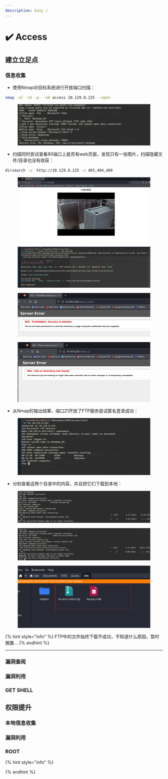 ```yaml
---
description: Easy /
---
```


# ✔️ Access

## 建立立足点

### 信息收集

* 使用Nmap对目标系统进行开放端口扫描：

```bash
nmap -sC -sV -p- -oA access 10.129.8.225 --open
```

<figure><img src="../../.gitbook/assets/5 (1).png" alt=""><figcaption></figcaption></figure>

* 扫描同时尝试查看80端口上是否有web页面，发现只有一张图片，扫描隐藏文件/目录也没有收获：

```bash
dirsearch -u  http://10.129.8.225 -x 403,404,400
```

<figure><img src="../../.gitbook/assets/1 (17).png" alt=""><figcaption></figcaption></figure>

<figure><img src="../../.gitbook/assets/2 (14).png" alt=""><figcaption></figcaption></figure>

<figure><img src="../../.gitbook/assets/3 (16).png" alt=""><figcaption></figcaption></figure>

<figure><img src="../../.gitbook/assets/4 (15).png" alt=""><figcaption></figcaption></figure>

* 从Nmap的输出结果，端口21开放了FTP服务尝试匿名登录成功：

<figure><img src="../../.gitbook/assets/6 (15).png" alt=""><figcaption></figcaption></figure>

* 分别查看这两个目录中的内容，并且把它们下载到本地：

<figure><img src="../../.gitbook/assets/7 (17).png" alt=""><figcaption></figcaption></figure>

<figure><img src="../../.gitbook/assets/8 (19).png" alt=""><figcaption></figcaption></figure>

<figure><img src="../../.gitbook/assets/9 (17).png" alt=""><figcaption></figcaption></figure>

{% hint style="info" %}
FTP中的文件始终下载不成功，不知道什么原因，暂时搁置...
{% endhint %}



***

















### 漏洞查阅









### 漏洞利用











### GET SHELL











## 权限提升

### 本地信息收集









### 漏洞利用











### ROOT





{% hint style="info" %}

{% endhint %}
